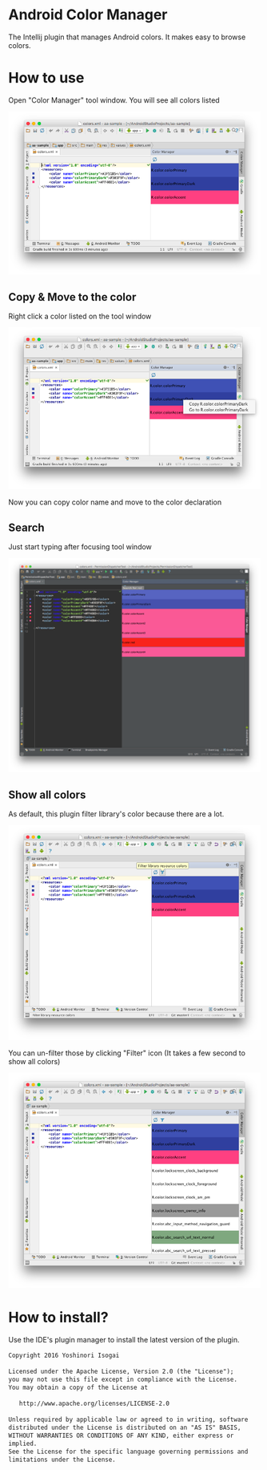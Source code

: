 # Android Color Manager

The Intellij plugin that manages Android colors. It makes easy to browse colors.

# How to use

Open "Color Manager" tool window. You will see all colors listed

![normal](website/images/normal.png)

## Copy & Move to the color

Right click a color listed on the tool window

![right_click](website/images/right_click.png)

Now you can copy color name and move to the color declaration

## Search

Just start typing after focusing tool window

![search](website/images/search.png)

## Show all colors

As default, this plugin filter library's color because there are a lot.

![filter](website/images/filter.png)

You can un-filter those by clicking "Filter" icon (It takes a few second to show all colors)

![no_filter](website/images/no_filter.png)

# How to install?

Use the IDE's plugin manager to install the latest version of the plugin.

```
Copyright 2016 Yoshinori Isogai

Licensed under the Apache License, Version 2.0 (the "License");
you may not use this file except in compliance with the License.
You may obtain a copy of the License at

   http://www.apache.org/licenses/LICENSE-2.0

Unless required by applicable law or agreed to in writing, software
distributed under the License is distributed on an "AS IS" BASIS,
WITHOUT WARRANTIES OR CONDITIONS OF ANY KIND, either express or implied.
See the License for the specific language governing permissions and
limitations under the License.
```
